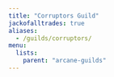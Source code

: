 ```yaml
---
title: "Corruptors Guild"
jackofalltrades: true
aliases:
  - /guilds/corruptors/
menu:
  lists:
    parent: "arcane-guilds"
---
```

